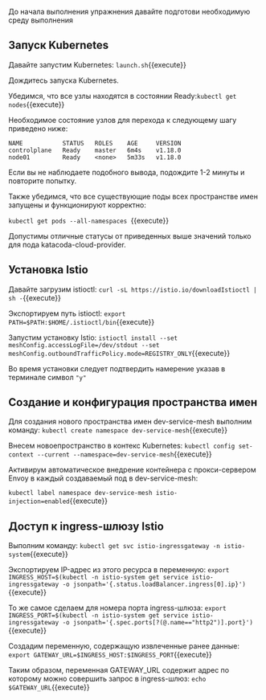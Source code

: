 До начала выполнения упражнения давайте подготови необходимую среду выполнения

## Запуск Kubernetes

Давайте запустим Kubernetes: `launch.sh`{{execute}}

Дождитесь запуска Kubernetes.

Убедимся, что все узлы находятся в состоянии Ready:`kubectl get nodes`{{execute}}

Необходимое состояние узлов для перехода к следующему шагу приведено ниже:
```
NAME           STATUS   ROLES    AGE     VERSION
controlplane   Ready    master   6m4s    v1.18.0
node01         Ready    <none>   5m33s   v1.18.0
```

Если вы не наблюдаете подобного вывода, подождите 1-2 минуты и повторите попытку.

Также убедимся, что все существующие поды всех пространстве имен запущены и функционируют корректно: 

`kubectl get pods --all-namespaces `{{execute}}

Допустимы отличные статусы от приведенных выше значений только для пода katacoda-cloud-provider.

## Установка Istio

Давайте загрузим istioctl: `curl -sL https://istio.io/downloadIstioctl | sh -`{{execute}}

Экспортируем путь istioctl: `export PATH=$PATH:$HOME/.istioctl/bin`{{execute}}

Запустим установку Istio: `istioctl install --set meshConfig.accessLogFile=/dev/stdout --set meshConfig.outboundTrafficPolicy.mode=REGISTRY_ONLY`{{execute}}

Во время установки следует подтвердить намерение указав в терминале символ `"y"`

## Создание и конфигурация пространства имен

Для создания нового пространства имен dev-service-mesh выполним команду: `kubectl create namespace dev-service-mesh`{{execute}}

Внесем новоепространство в контекс Kubernetes: `kubectl config set-context --current --namespace=dev-service-mesh`{{execute}}

Активирум автоматическое внедрение контейнера с прокси-сервером Envoy в каждый создаваемый под в dev-service-mesh:

`kubectl label namespace dev-service-mesh istio-injection=enabled`{{execute}}

## Доступ к ingress-шлюзу Istio

Выполним команду:
`kubectl get svc istio-ingressgateway -n istio-system`{{execute}}

Экспортируем IP-адрес из этого ресурса в переменную:
`export INGRESS_HOST=$(kubectl -n istio-system get service istio-ingressgateway -o jsonpath='{.status.loadBalancer.ingress[0].ip}')`{{execute}}

То же самое сделаем для номера порта ingress-шлюза:
`export INGRESS_PORT=$(kubectl -n istio-system get service istio-ingressgateway -o jsonpath='{.spec.ports[?(@.name=="http2")].port}')`{{execute}}

Создадим переменную, содержащую извлеченные ранее данные:
`export GATEWAY_URL=$INGRESS_HOST:$INGRESS_PORT`{{execute}}

Таким образом, переменная GATEWAY_URL содержит адрес по которому можно совершить запрос в ingress-шлюз:
`echo $GATEWAY_URL`{{execute}}
